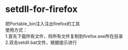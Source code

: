 # setdll-for-firefox
把Portable_bin注入注出firefox的工具  
使用方式：  
1.首先下载所有文件，将所有文件复制到firefox.exe所在目录  
2.双击setdll.bat文件，根据提示进行
